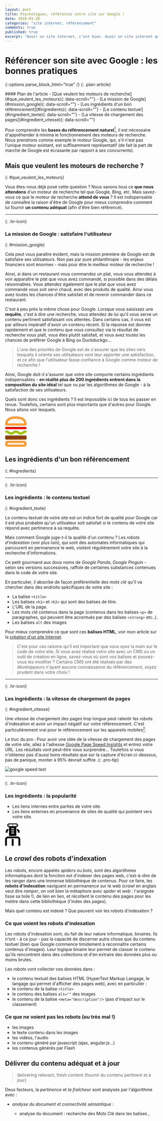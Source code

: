 ```yaml
---
layout: post
title: Psychologues, référencez votre site sur Google !
date: 2016-01-26
categories: "site internet, référencement"
comments: true
published: true
excerpt: "Avoir un site internet, c'est bien. Avoir un site internet que peuvent trouver les utilisateurs, c'est mieux, voire indispensable !"
---
```


# Référencer son site avec Google : les bonnes pratiques

{::options parse_block_html="true" /}
{: .plan-article}
<div>
#### Plan de l'article
- [Que veulent les moteurs de recherche](#que_veulent_les_moteurs){: data-scroll=""}
  - [La mission de Google](#mission_google){: data-scroll=""}
- [Les ingrédients d'un bon référencement](#ingredients){: data-scroll=""}
  - [Le contenu textuel](#ingredient_texte){: data-scroll=""}
  - [La vitesse de chargement des pages](#ingredient_vitesse){: data-scroll=""}


</div>

Pour comprendre les **bases du référencement naturel**[^1], il est nécessaire d'appréhender à minima le fonctionnement des moteurs de recherche. Nous prendrons comme exemple le moteur Google, qui, s'il n'est pas l'unique moteur existant, est suffisamment représentatif (de fait la part de marché de Google est écrasante par rapport à ses concurrents).

[^1]: à ne pas confondre avec le référencement payant via les campagnes Google Adwords qui sont des annonces publicitaires dans les résultats de recherche.

## Mais que veulent les moteurs de recherche ?
{: #que_veulent_les_moteurs}

Vous êtes-vous déjà posé cette question ? Nous savons tous ce **que nous attendons** d'un moteur de recherche tel que Google, Bing, etc. Mais savez-vous ce que le moteur de recherche **attend de vous** ? Il est indispensable de connaître la raison d'être de Google pour mieux comprendre comment lui fournir **un contenu adéquat** (afin d'être bien référencé).

---
{: .hr-icon} 

### La mission de Google : satisfaire l'utilisateur
{: #mission_google}

Cela peut vous paraître évident, mais la mission première de Google est de satisfaire ses utilisateurs. Non pas par pure philanthropie - les enjeux financiers sont énormes - mais pour être le meilleur moteur de recherche !

Ainsi, si dans un restaurant vous commandez un plat, vous vous attendez à voir apparaître le plat que vous avez commandé, si possible dans des délais raisonnables. Vous attendez également que le plat que vous avez commandé vous soit servi chaud, avec des produits de qualité. Ainsi vous avez toutes les chances d'être satisfait et de revenir commander dans ce restaurant.

C'est à peu près la même chose pour Google. Lorsque vous saisissez une **requête**, c'est à dire une recherche, vous attendez de lui qu'il vous serve un contenu pertinent satisfaisant vos attentes. Dans certains cas, il vous est par ailleurs impératif d'avoir un contenu récent. Si la réponse est donnée rapidement et que le contenu que vous consultez via le résultat de recherche vous plaît, vous êtes plutôt satisfait, et vous avez toutes les chances de préférer Google à Bing ou Duckduckgo...

> L'une des priorités de Google est de s'assurer que les sites vers lesquels il oriente ses utilisateurs vont leur apporter une satisfaction, et ce afin que l'utilisateur fasse confiance à Google comme moteur de recherche !

Ainsi, Google doit-il s'assurer que votre site comporte certains ingrédients indispensables - **en réalité plus de 200 ingrédients entrent dans la composition du site idéal** tel que vu par les algorithmes de Google - à la satisfaction de ses utilisateurs.

Quels sont donc ces ingrédients ? Il est impossible ici de tous les passer en revue. Toutefois, certains sont plus importants que d'autres pour Google. Nous allons voir lesquels.

<svg class="article-svg" id="svg-burger" xmlns="http://www.w3.org/2000/svg" width="71.13" height="100" viewBox="0 0 71.13 100">
  <title>burger</title>
  <path class="burger-part" d="M77.46,80.52H22.34a7.88,7.88,0,0,0-7.87,7.88v3.72A7.88,7.88,0,0,0,22.34,100H77.46a7.88,7.88,0,0,0,7.88-7.88V88.4A7.89,7.89,0,0,0,77.46,80.52ZM78,92.12a0.51,0.51,0,0,1-.49.49c-58.33,0-55.61.27-55.61-.49V88.4c0-.77-2.71-0.49,55.61-0.49a0.51,0.51,0,0,1,.49.49v3.72Z" transform="translate(-14.42)" style="fill: #ff9b30"/>
  <path class="burger-part" d="M81.15,62.9H18.87a4.2,4.2,0,0,0-4.18,4.19v5.29a4.2,4.2,0,0,0,4.18,4.18H81.15a4.2,4.2,0,0,0,4.19-4.18V67.08A4.2,4.2,0,0,0,81.15,62.9Z" transform="translate(-14.42)" style="fill: #8e3f0a"/>
  <path class="burger-part" d="M81.89,46.54c-9.19,0-9.82,5.91-15.89,5.91s-6.7-5.91-15.89-5.91-9.82,5.91-15.89,5.91-6.69-5.91-15.89-5.91c-4.88,0-4.88,7.38,0,7.38,6.09,0,6.69,5.91,15.89,5.91S44,53.92,50.1,53.92,56.79,59.83,66,59.83s9.82-5.91,15.89-5.91C86.77,53.92,86.77,46.54,81.89,46.54Z" transform="translate(-14.42)" style="fill: #99c600"/>
  <path class="burger-part" d="M18.11,42.11H81.68c4.88,0,4.88-7.38,0-7.38H18.11A3.69,3.69,0,0,0,18.11,42.11Z" transform="translate(-14.42)" style="fill: red"/>
  <g class="burger-part">
    <path d="M18.15,30.27H81.64a3.69,3.69,0,0,0,3.69-3.69C85.33,14.45,79.19,0,49.9,0S14.46,14.45,14.46,26.58A3.69,3.69,0,0,0,18.15,30.27ZM49.9,7.38c22.6,0,27,9.38,27.85,15.5H22.05C22.91,16.76,27.3,7.38,49.9,7.38Z" transform="translate(-14.42)" style="fill: #ff9b30"/>
    <path d="M42,13a2.46,2.46,0,0,1-4.92,0A2.46,2.46,0,0,1,42,13Z" transform="translate(-14.42)" style="fill: #ffe4c5"/>
    <path d="M46.54,16.08a2.46,2.46,0,0,1,0,4.92A2.46,2.46,0,0,1,46.54,16.08Z" transform="translate(-14.42)" style="fill: #ffe4c5"/>
    <path d="M55,11.54a2.46,2.46,0,0,1-4.92,0A2.46,2.46,0,0,1,55,11.54Z" transform="translate(-14.42)" style="fill: #ffe4c5"/>
    <path d="M63,17.46a2.46,2.46,0,0,1-4.92,0A2.46,2.46,0,0,1,63,17.46Z" transform="translate(-14.42)" style="fill: #ffe4c5"/>
  </g>
</svg>

## Les ingrédients d'un bon référencement
{: #ingredients}

---
{: .hr-icon} 

### Les ingrédients : le contenu textuel
{: #ingredient_texte}

Le contenu textuel de votre site est un indice fort de qualité pour Google car il est plus probable qu'un utilisateur soit satisfait si le contenu de votre site répond avec pertinence à sa requête. 

Mais comment Google juge-t-il la qualité d'un contenu ? Les *robots d'indexation* (voir plus loin), qui sont des automates informatiques qui parcourent en permanence le web, visitent régulièrement votre site à la recherche d'informations.

Ce petit gourmand aux doux noms de *Google Panda*, *Google Pinguin* - selon ses versions successives, raffole de certaines substances contenues dans le code de votre site.

En particulier, il absorbe de façon préférentielle des *mots clé* qu'il va chercher dans des endroits spécifiques de votre site :

- La balise `<title>`
- Les balises `<h1>` et `<h2>` qui sont des balises de titre.
- L'URL de la page.
- Les mots clé contenus dans la page (contenus dans les balises `<p>` de paragraphes, qui peuvent être accentués par des balises `<strong>` etc..).
- Les balises `alt` des images

Pour mieux comprendre ce que sont ces **balises HTML**, voir mon article sur la [création d'un site Internet](http://nicodev3.github.io/2015/10/26/creation-site-internet/).


> C'est pour ces raisons qu'il est important que vous ayez la main sur le code de votre site. Si vous avez réalisé votre site avec un CMS ou un outil de création en ligne, savez-vous où sont vos balises et pouvez-vous les modifier ? Certains CMS ont été réalisés par des développeurs n'ayant aucune connaissance du référencement, soyez prudent dans votre choix&nbsp;!

---
{: .hr-icon} 

### Les ingrédients : la vitesse de chargement de pages
{: #ingredient_vitesse}

Une vitesse de chargement des pages trop longue peut ralentir les robots d'indexation et avoir un impact négatif sur votre référencement. C'est particulièrement vrai pour le référencement sur les appareils mobiles[^2].

Le truc du pro : Pour avoir une idée de la vitesse de chargement des pages de votre site, allez à l'adresse [Google Page Speed Insights](https://developers.google.com/speed/pagespeed/insights/?hl=fr) et entrez votre URL. Les résultats vont peut-être vous surprendre... Toutefois si vous n'obtenez pas d'aussi bons résultats que sur la capture d'écran ci-dessous, pas de panique, monter à 95% devrait suffire.
{: .pro-tip}
 
![google speed test](/images/google-speed-test.png)

[^2]: En effet les résultats de recherche diffèrent selon si vous effectuez une recherche à partir d'un ordinateur dit de bureau ou à partir d'un smartphone ou d'une tablette.

---
{: .hr-icon} 

### Les ingrédients : la popularité

- Les liens internes entre parties de votre site.
- Les liens externes en provenance de sites de qualité qui pointent vers votre site.



<svg class="article-svg" id="svg-robot" xmlns="http://www.w3.org/2000/svg" width="50" height="74" viewBox="0 0 50 74">
  <title>robots</title>
  <path id="bras-2" d="M2,27v5l3-3,3,3V27a3,3,0,0,1,3-3V18A9,9,0,0,0,2,27Z"/>
  <path id="bras-1" d="M39,18v6a3,3,0,0,1,3,3v5l3-3,3,3V27A9,9,0,0,0,39,18Z"/>
  <g id="robot-foots">
    <path d="M28,51V71a3,3,0,0,1-6,0V51h6Z"/>
    <path d="M41,43H9a9,9,0,0,0-9,9V71c0,4,6,4,6,0V52a3,3,0,0,1,3-3H41a3,3,0,0,1,3,3V71c0,4,6,4,6,0V52A9,9,0,0,0,41,43Z"/>
  </g>
  <path d="M43,6a6.16,6.16,0,0,1-6,6V41H13V12A6,6,0,0,1,13,0H37A6,6,0,0,1,43,6ZM37,3H13C9,3,9,9,13,9H37C41,9,41,3,37,3ZM35.5,6a1.5,1.5,0,0,0,3,0A1.5,1.5,0,0,0,35.5,6ZM13,7.5a1.5,1.5,0,0,0,0-3A1.5,1.5,0,0,0,13,7.5Zm12,0a1.5,1.5,0,0,0,0-3A1.5,1.5,0,0,0,25,7.5ZM28.5,23c-6.75,0-8.5-.44-8.5,1.5S21.68,26,28.5,26A1.5,1.5,0,0,0,28.5,23Zm-7,7a1.5,1.5,0,0,0,0,3c6.75,0,8.5.44,8.5-1.5S28.32,30,21.5,30ZM29,19V18.91a1.49,1.49,0,0,0,0-2.82V16H21.5A1.5,1.5,0,0,0,20,17.5C20,19.43,21.66,19,29,19Z"/>
</svg>

## Le *crawl* des robots d'indexation

Les robots, encore appelés *spiders* ou *bots*, sont des algorithmes informatiques dont la fonction est d'indexer des pages web, c'est-à-dire de les ranger dans une immense bibliothèque de contenus. Pour ce faire, les **robots d'indexation** naviguent en permanence sur le web (*crawl* en anglais veut dire *ramper*, on voit bien la métaphore avec *spider* et *web* : l'araignée tisse sa toile !), de lien en lien, et récoltent le contenu des pages pour les mettre dans cette bibliothèque (l'index des pages).

Mais quel contenu est indexé ? Que peuvent voir les robots d'indexation ?

### Ce que voient les robots d'indexation

Les robots d'indexation sont, du fait de leur nature informatique, binaires. Ils n'ont - à ce jour - pas la capacité de discerner autre chose que du contenu textuel (bien que Google commence timidement à reconnaître certains contenus d'images). Leur logique binaire leur permet de classer le contenu qu'ils rencontrent dans des collections et d'en extraire des données plus ou moins brutes.

Les robots vont collecter ces données dans :

- le contenu textuel des balises HTML (HyperText Markup Langage, le langage qui permet d'afficher des pages web), avec en particulier :
- le contenu de la balise `<title>`
- le contenu des balises `alt=""` des images
- le contenu de la balise `<meta="description"/>` (pas d'impact sur le classement)

### Ce que ne voient pas les robots (ou très mal !)

- les images
- le texte contenu dans les images
- les vidéos, l'audio
- le contenu généré par javascript (ajax, angular.js...)
- les contenus générés par Flash

## Délivrer du contenu adéquat et à jour 

> delivering relevant, fresh content (fournir du contenu pertinent et à jour)

Deux facteurs, la *pertinence* et *la fraîcheur* sont analysés par l'algorithme avec :

- *analyse du document et connectivité sémantique* : 
    - analyse du document : recherche des Mots Clé dans les balises <meta>, <title>, <Hn>, et dans le texte de la page (voir plus haut)
    - la connectivité sémantique est la possibilité pour les robots d'associer entre eux des mots du même champ sémantique pour donner des résultats proches de la recherche initiale

- *qualité du contenu et intérêt de la part de l'utilisateur* :
    - qualité du contenu:  effort éditorial pour avoir un contenu lisible et adéquat avec la cible
    - intérêt : l'utilisateur clique-t-il sur des liens dans le site ou retourne-t-il immédiatement sur Google ensuite ? En d'autre termes, la réponse donnée par Google satisfait-elle l'utilisateur ?

Avec l'outil Google analytics par exemple on peut voir: 

- le taux de rebond (*bounce rate*) : pourcentage des visiteurs qui ne voient qu'une page du site, ce qui est un indice de contenu non pertinent;
- le temps passé sur le site : ne tient compte que du temps après chaque page chargée (inutile donc de passer du temps sur la page d'accueil...)
- nombre de pages vues par visiteur


